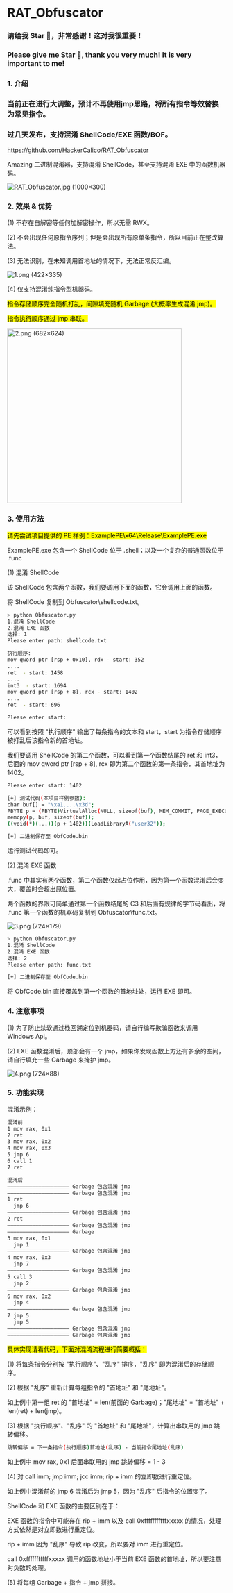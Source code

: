 # RAT_Obfuscator

### 请给我 Star 🌟，非常感谢！这对我很重要！

### Please give me Star 🌟, thank you very much! It is very important to me!

### 1. 介绍

### 当前正在进行大调整，预计不再使用jmp思路，将所有指令等效替换为常见指令。
### 过几天发布，支持混淆 ShellCode/EXE 函数/BOF。

https://github.com/HackerCalico/RAT_Obfuscator

Amazing 二进制混淆器，支持混淆 ShellCode，甚至支持混淆 EXE 中的函数机器码。

![RAT_Obfuscator.jpg (1000×300)](https://raw.githubusercontent.com/HackerCalico/RAT_Obfuscator/refs/heads/main/Image/RAT_Obfuscator.jpg)

### 2. 效果 & 优势

(1) 不存在自解密等任何加解密操作，所以无需 RWX。

(2) 不会出现任何原指令序列；但是会出现所有原单条指令，所以目前正在整改算法。

(3) 无法识别，在未知调用首地址的情况下，无法正常反汇编。

![1.png (422×335)](https://raw.githubusercontent.com/HackerCalico/RAT_Obfuscator/refs/heads/main/Image/1.png)

(4) 仅支持混淆纯指令型机器码。

<mark>指令存储顺序完全随机打乱，间隙填充随机 Garbage (大概率生成混淆 jmp)。</mark>

<mark>指令执行顺序通过 jmp 串联。</mark>

<img src="https://raw.githubusercontent.com/HackerCalico/RAT_Obfuscator/refs/heads/main/Image/2.png" title="" alt="2.png (682×624)" width="402">

### 3. 使用方法

<mark>请先尝试项目提供的 PE 样例：ExamplePE\x64\Release\ExamplePE.exe</mark>

ExamplePE.exe 包含一个 ShellCode 位于 .shell；以及一个复杂的普通函数位于 .func

(1) 混淆 ShellCode

该 ShellCode 包含两个函数，我们要调用下面的函数，它会调用上面的函数。

将 ShellCode 复制到 Obfuscator\shellcode.txt。

```bash
> python Obfuscator.py
1.混淆 ShellCode
2.混淆 EXE 函数
选择: 1
Please enter path: shellcode.txt

执行顺序:
mov qword ptr [rsp + 0x10], rdx - start: 352
....
ret  - start: 1458
....
int3  - start: 1694
mov qword ptr [rsp + 8], rcx - start: 1402
....
ret  - start: 696

Please enter start:
```

可以看到按照 "执行顺序" 输出了每条指令的文本和 start，start 为指令存储顺序被打乱后该指令新的首地址。

我们要调用 ShellCode 的第二个函数，可以看到第一个函数结尾的 ret 和 int3，后面的 mov qword ptr [rsp + 8], rcx 即为第二个函数的第一条指令，其首地址为 1402。

```bash
Please enter start: 1402

[+] 测试代码(本项目样例参数):
char buf[] = "\xa1....\x3d";
PBYTE p = (PBYTE)VirtualAlloc(NULL, sizeof(buf), MEM_COMMIT, PAGE_EXECUTE_READWRITE);
memcpy(p, buf, sizeof(buf));
((void(*)(...))(p + 1402))(LoadLibraryA("user32"));

[+] 二进制保存至 ObfCode.bin
```

运行测试代码即可。

(2) 混淆 EXE 函数

.func 中其实有两个函数，第二个函数仅起占位作用，因为第一个函数混淆后会变大，覆盖时会超出原位置。

两个函数的界限可简单通过第一个函数结尾的 C3 和后面有规律的字节码看出，将 .func 第一个函数的机器码复制到 Obfuscator\func.txt。

![3.png (724×179)](https://raw.githubusercontent.com/HackerCalico/RAT_Obfuscator/refs/heads/main/Image/3.png)

```bash
> python Obfuscator.py
1.混淆 ShellCode
2.混淆 EXE 函数
选择: 2
Please enter path: func.txt

[+] 二进制保存至 ObfCode.bin
```

将 ObfCode.bin 直接覆盖到第一个函数的首地址处，运行 EXE 即可。

### 4. 注意事项

(1) 为了防止杀软通过栈回溯定位到机器码，请自行编写欺骗函数来调用 Windows Api。

(2) EXE 函数混淆后，顶部会有一个 jmp，如果你发现函数上方还有多余的空间，请自行填充一些 Garbage 来掩护 jmp。

![4.png (724×88)](https://raw.githubusercontent.com/HackerCalico/RAT_Obfuscator/refs/heads/main/Image/4.png)

### 5. 功能实现

混淆示例：

```bash
混淆前
1 mov rax, 0x1
2 ret
3 mov rax, 0x2
4 mov rax, 0x3
5 jmp 6
6 call 1
7 ret
```

```bash
混淆后
———————————————————— Garbage 包含混淆 jmp
———————————————————— Garbage 包含混淆 jmp
1 ret
  jmp 6
———————————————————— Garbage 包含混淆 jmp
2 ret
———————————————————— Garbage 包含混淆 jmp
———————————————————— Garbage
3 mov rax, 0x1
  jmp 1
———————————————————— Garbage 包含混淆 jmp
4 mov rax, 0x3
  jmp 7
———————————————————— Garbage 包含混淆 jmp
5 call 3
  jmp 2
———————————————————— Garbage 包含混淆 jmp
6 mov rax, 0x2
  jmp 4
———————————————————— Garbage 包含混淆 jmp
7 jmp 5
  jmp 5
———————————————————— Garbage 包含混淆 jmp
———————————————————— Garbage 包含混淆 jmp
```

<mark>具体实现请看代码，下面对混淆流程进行简要概括：</mark>

(1) 将每条指令分别按 "执行顺序"、"乱序" 排序，"乱序" 即为混淆后的存储顺序。

(2) 根据 "乱序" 重新计算每组指令的 "首地址" 和 "尾地址"。

如上例中第一组 ret 的 "首地址" = len(前面的 Garbage)；"尾地址" = "首地址" + len(ret) + len(jmp)。

(3) 根据 "执行顺序"、"乱序" 的 "首地址" 和 "尾地址"，计算出串联用的 jmp 跳转偏移。

```bash
跳转偏移 = 下一条指令(执行顺序)首地址(乱序) - 当前指令尾地址(乱序)
```

如上例中 mov rax, 0x1 后面串联用的 jmp 跳转偏移 = 1 - 3

(4) 对 call imm; jmp imm; jcc imm; rip + imm 的立即数进行重定位。

如上例中混淆前的 jmp 6 混淆后为 jmp 5，因为 "乱序" 后指令的位置变了。

ShellCode 和 EXE 函数的主要区别在于：

EXE 函数的指令中可能存在 rip + imm  以及 call 0xfffffffffffxxxxx 的情况，处理方式依然是对立即数进行重定位。

rip + imm 因为 "乱序" 导致 rip 改变，所以要对 imm 进行重定位。

call 0xfffffffffffxxxxx 调用的函数地址小于当前 EXE 函数的首地址，所以要注意对负数的处理。

(5) 将每组 Garbage + 指令 + jmp 拼接。
